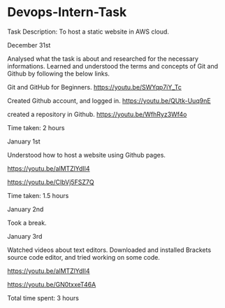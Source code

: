 # Devops-Intern-Task

Task Description: To host a static website in AWS cloud.

December 31st

Analysed what the task is about and researched for the necessary informations. Learned and understood the terms and concepts of Git and Github by following the below links.

Git and GitHub for Beginners. https://youtu.be/SWYqp7iY_Tc

Created Github account, and logged in. https://youtu.be/QUtk-Uuq9nE

created a repository in Github. https://youtu.be/WfhRyz3Wf4o

Time taken: 2 hours

January 1st

Understood how to host a website using  Github pages.
        
   https://youtu.be/alMTZlYdIl4
         
  https://youtu.be/CIbVj5FSZ7Q    
  
  Time taken: 1.5 hours

January 2nd

Took a break.

January 3rd

Watched videos about text editors. Downloaded and installed Brackets source code editor, and tried working on some code.

https://youtu.be/alMTZlYdIl4

https://youtu.be/GN0txxeT46A

Total time spent: 3 hours
